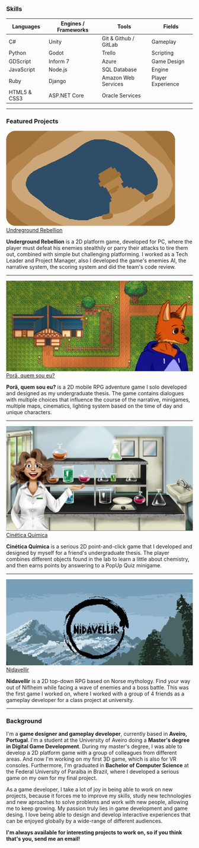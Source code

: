### Skills

| **Languages**      | **Engines / Frameworks**         | **Tools**                            | **Fields**         |
|--------------------|----------------------------------|--------------------------------------|--------------------|
| C#                 | Unity                            | Git & Github / GitLab                | Gameplay           |
| Python             | Godot                            | Trello                               | Scripting          |
| GDScript           | Inform 7                         | Azure                                | Game Design        |
| JavaScript         | Node.js                          | SQL Database                         | Engine             |
| Ruby               | Django                           | Amazon Web Services                  | Player Experience  |
| HTML5 & CSS3       | ASP.NET Core                     | Oracle Services                      |                    |

---

### Featured Projects

<div class="game-item">
    <a href="https://plbc.itch.io/underground-rebellion">
        <img src="images/underground_rebellion.png?raw=true">
    </a>
    <div class="game-text">
        <a href="https://plbc.itch.io/underground-rebellion">Undreground Rebellion</a>
        <p>
        <b>Underground Rebellion</b> is a 2D platform game, developed for PC, where the player must defeat his enemies stealthily or parry their attacks to tire them out, combined with simple but challenging platforming. I worked as a Tech Leader and Project Manager, also I developed the game's enemies AI, the narrative system, the scoring system and did the team's code review.
        </p>
    </div>
</div>

---

<div class="game-item">
    <a href="https://swehtam.itch.io/pora">
        <img src="images/porã.png?raw=true">
    </a>
    <div class="game-text">
        <a href="https://swehtam.itch.io/pora">Porã, quem sou eu?</a>
        <p>
        <b>Porã, quem sou eu?</b> is a 2D mobile RPG adventure game I solo developed and designed  as my undergraduate thesis. The game contains dialogues with multiple choices that influence the course of the narrative, minigames, multiple maps, cinematics, lighting system based on the time of day and unique characters.
        </p>
    </div>
</div>

---

<div class="game-item">
    <a href="https://swehtam.itch.io/cinetica-quimica">
        <img src="images/cinetica_quimica.png?raw=true">
    </a>
    <div class="game-text">
        <a href="https://swehtam.itch.io/cinetica-quimica">Cinética Quimica</a>
        <p>
        <b>Cinética Quimica</b> is a serious 2D point-and-click game that I developed and designed by myself for a friend's undergraduate thesis. The player combines different objects found in the lab to learn a little about chemistry, and then earns points by answering to a PopUp Quiz minigame.
        </p>
    </div>
</div>

---

<div class="game-item">
    <a href="https://orion-games.itch.io/nidavellir">
        <img src="images/nidavellir.png?raw=true">
    </a>
    <div class="game-text">
        <a href="https://orion-games.itch.io/nidavellir">Nidavellir</a>
        <p>
        <b>Nidavellir</b> is a 2D top-down RPG based on Norse mythology. Find your way out of Niflheim while facing a wave of enemies and a boss battle. This was the first game I worked on, where I worked with a group of 4 friends as a gameplay developer for a class project at university.
        </p>
    </div>
</div>

---

### Background

I'm a **game designer and gameplay developer**, currently based in **Aveiro, Portugal**. I'm a student at the University of Aveiro doing a **Master's degree in Digital Game Development**. During my master's degree, I was able to develop a 2D platform game with a group of colleagues from different areas. And now I'm working on my first 3D game, which is also for VR consoles. Furthermore, I'm graduated in **Bachelor of Computer Science** at the Federal University of Paraíba in Brazil, where I developed a serious game on my own for my final project.

As a game developer, I take a lot of joy in being able to work on new projects, because it forces me to improve my skills, study new technologies and new aproaches to solve problems and work with new people, allowing me to keep growing. My passion truly lies in game development and game desing. I love being able to design and develop interactive experiences that can be enjoyed globally by a wide-range of different audiences.

**I'm always available for interesting projects to work on, so if you think that's you, send me an email!**
